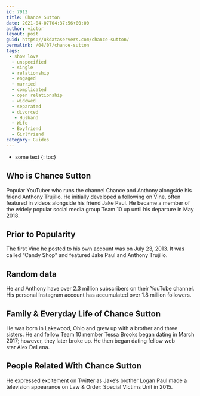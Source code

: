 ```yaml
---
id: 7912
title: Chance Sutton
date: 2021-04-07T04:37:56+00:00
author: victor
layout: post
guid: https://ukdataservers.com/chance-sutton/
permalink: /04/07/chance-sutton
tags:
 - show love
  - unspecified
  - single
  - relationship
  - engaged
  - married
  - complicated
  - open relationship
  - widowed
  - separated
  - divorced
   - Husband
  - Wife
  - Boyfriend
  - Girlfriend
category: Guides
---
```


* some text
{: toc}


## Who is Chance Sutton



Popular YouTuber who runs the channel Chance and Anthony alongside his friend Anthony Trujillo. He initially developed a following on Vine, often featured in videos alongside his friend Jake Paul. He became a member of the widely popular social media group Team 10 up until his departure in May 2018. 

                
                
                
## Prior to Popularity



The first Vine he posted to his own account was on July 23, 2013. It was called &#8220;Candy Shop&#8221; and featured Jake Paul and Anthony Trujillo. 

                
                
                
## Random data



He and Anthony have over 2.3 million subscribers on their YouTube channel. His personal Instagram account has accumulated over 1.8 million followers. 

                
                
                
## Family & Everyday Life of Chance Sutton



He was born in Lakewood, Ohio and grew up with a brother and three sisters. He and fellow Team 10 member Tessa Brooks began dating in March 2017; however, they later broke up. He then began dating fellow web star Alex DeLena.

                
                
                
## People Related With Chance Sutton



He expressed excitement on Twitter as Jake&#8217;s brother Logan Paul made a television appearance on Law & Order: Special Victims Unit in 2015. 

                
              
            
          
          
          